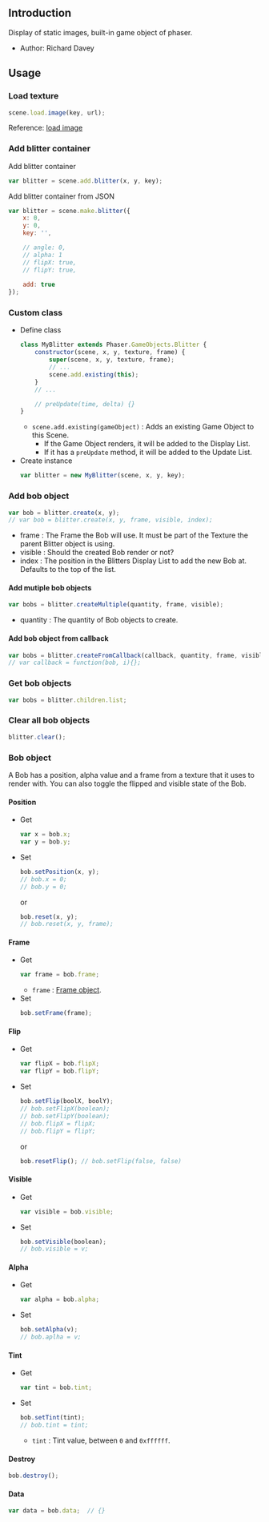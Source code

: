 ## Introduction

Display of static images, built-in game object of phaser.

- Author: Richard Davey

## Usage

### Load texture

```javascript
scene.load.image(key, url);
```

Reference: [load image](loader.md#image)

### Add blitter container

Add blitter container

```javascript
var blitter = scene.add.blitter(x, y, key);
```

Add blitter container from JSON

```javascript
var blitter = scene.make.blitter({
    x: 0,
    y: 0,
    key: '',

    // angle: 0,
    // alpha: 1
    // flipX: true,
    // flipY: true,
    
    add: true
});
```

### Custom class

- Define class
    ```javascript
    class MyBlitter extends Phaser.GameObjects.Blitter {
        constructor(scene, x, y, texture, frame) {
            super(scene, x, y, texture, frame);
            // ...
            scene.add.existing(this);
        }
        // ...

        // preUpdate(time, delta) {}
    }
    ```
    - `scene.add.existing(gameObject)` : Adds an existing Game Object to this Scene.
        - If the Game Object renders, it will be added to the Display List.
        - If it has a `preUpdate` method, it will be added to the Update List.
- Create instance
    ```javascript
    var blitter = new MyBlitter(scene, x, y, key);
    ```

### Add bob object

```javascript
var bob = blitter.create(x, y);
// var bob = blitter.create(x, y, frame, visible, index);
```

- frame : The Frame the Bob will use. It must be part of the Texture the parent Blitter object is using.
- visible : Should the created Bob render or not?
- index : The position in the Blitters Display List to add the new Bob at. Defaults to the top of the list.

#### Add mutiple bob objects

```javascript
var bobs = blitter.createMultiple(quantity, frame, visible);
```

- quantity : The quantity of Bob objects to create.

#### Add bob object from callback

```javascript
var bobs = blitter.createFromCallback(callback, quantity, frame, visible)
// var callback = function(bob, i){};
```

### Get bob objects

```javascript
var bobs = blitter.children.list;
```

### Clear all bob objects

```javascript
blitter.clear();
```

### Bob object

A Bob has a position, alpha value and a frame from a texture that it uses to render with. You can also toggle the flipped and visible state of the Bob.

#### Position

- Get
    ```javascript
    var x = bob.x;
    var y = bob.y;
    ```
- Set
    ```javascript
    bob.setPosition(x, y);
    // bob.x = 0;
    // bob.y = 0;
    ```
    or
    ```javascript
    bob.reset(x, y);
    // bob.reset(x, y, frame);
    ```

#### Frame

- Get
    ```javascript
    var frame = bob.frame;
    ```
    - `frame` : [Frame object](texture.md#frame-object).
- Set
    ```javascript
    bob.setFrame(frame);
    ```

#### Flip

- Get
    ```javascript
    var flipX = bob.flipX;
    var flipY = bob.flipY;
    ```
- Set
    ```javascript
    bob.setFlip(boolX, boolY);
    // bob.setFlipX(boolean);
    // bob.setFlipY(boolean);
    // bob.flipX = flipX;
    // bob.flipY = flipY;
    ```
    or
    ```javascript
    bob.resetFlip(); // bob.setFlip(false, false)
    ```

#### Visible

- Get
    ```javascript
    var visible = bob.visible;
    ```
- Set
    ```javascript
    bob.setVisible(boolean);
    // bob.visible = v;
    ```

#### Alpha

- Get
    ```javascript
    var alpha = bob.alpha;
    ```
- Set
    ```javascript
    bob.setAlpha(v);
    // bob.aplha = v;
    ```

#### Tint

- Get
    ```javascript
    var tint = bob.tint;
    ```
- Set
    ```javascript
    bob.setTint(tint);
    // bob.tint = tint;
    ```
    - `tint` : Tint value, between `0` and `0xffffff`.

#### Destroy

```javascript
bob.destroy();
```

#### Data

```javascript
var data = bob.data;  // {}
```
